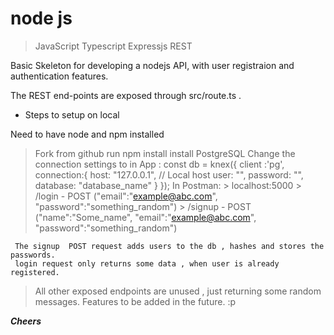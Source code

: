 # node js 
 >  JavaScript
 > Typescript
 > Expressjs
 > REST

 Basic Skeleton for developing a nodejs API, with user registraion and authentication features.

The REST end-points are exposed through src/route.ts .

* Steps to setup on local

Need to have node and npm installed
> Fork from github
> run npm install
> install PostgreSQL
> Change the connection settings to in App :
    const db =  knex({
    client :'pg',
    connection:{
        host: "127.0.0.1", // Local host
        user: "",
        password: "",
        database: "database_name"
        }
    });
> In Postman:
    >  localhost:5000
    >  /login - POST ("email":"example@abc.com", "password":"something_random")
    >  /signup - POST ("name":"Some_name", "email":"example@abc.com", "password":"something_random")
    
     The signup  POST request adds users to the db , hashes and stores the passwords.
     login request only returns some data , when user is already registered.
    
>  All other exposed endpoints are unused , just returning some random messages. Features to be added in the future. :p


*****Cheers*****
